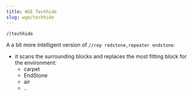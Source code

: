 ```yaml
---
title: WGE Techhide
slug: wge/techhide
---
```


`/(techhide`

A a bit more intelligent version of `//rep redstone,repeater endstone`:
- it scans the surrounding blocks and replaces the most fitting block for the environment:
	- carpet
	- EndStone
	- air
	- ..
